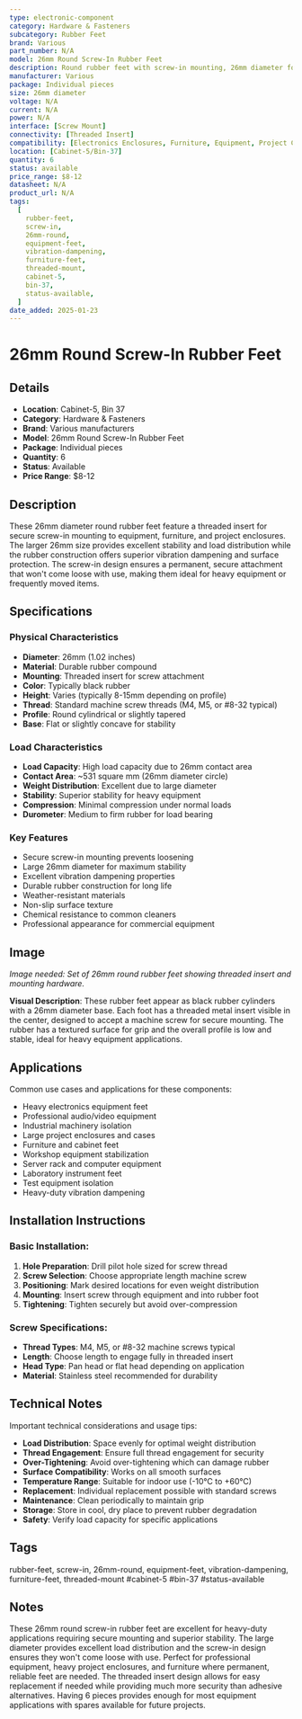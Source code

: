 ```yaml
---
type: electronic-component
category: Hardware & Fasteners
subcategory: Rubber Feet
brand: Various
part_number: N/A
model: 26mm Round Screw-In Rubber Feet
description: Round rubber feet with screw-in mounting, 26mm diameter for equipment and furniture
manufacturer: Various
package: Individual pieces
size: 26mm diameter
voltage: N/A
current: N/A
power: N/A
interface: [Screw Mount]
connectivity: [Threaded Insert]
compatibility: [Electronics Enclosures, Furniture, Equipment, Project Cases]
location: [Cabinet-5/Bin-37]
quantity: 6
status: available
price_range: $8-12
datasheet: N/A
product_url: N/A
tags:
  [
    rubber-feet,
    screw-in,
    26mm-round,
    equipment-feet,
    vibration-dampening,
    furniture-feet,
    threaded-mount,
    cabinet-5,
    bin-37,
    status-available,
  ]
date_added: 2025-01-23
---
```


# 26mm Round Screw-In Rubber Feet

## Details

- **Location**: Cabinet-5, Bin 37
- **Category**: Hardware & Fasteners
- **Brand**: Various manufacturers
- **Model**: 26mm Round Screw-In Rubber Feet
- **Package**: Individual pieces
- **Quantity**: 6
- **Status**: Available
- **Price Range**: $8-12

## Description

These 26mm diameter round rubber feet feature a threaded insert for secure screw-in mounting to equipment, furniture, and project enclosures. The larger 26mm size provides excellent stability and load distribution while the rubber construction offers superior vibration dampening and surface protection. The screw-in design ensures a permanent, secure attachment that won't come loose with use, making them ideal for heavy equipment or frequently moved items.

## Specifications

### Physical Characteristics

- **Diameter**: 26mm (1.02 inches)
- **Material**: Durable rubber compound
- **Mounting**: Threaded insert for screw attachment
- **Color**: Typically black rubber
- **Height**: Varies (typically 8-15mm depending on profile)
- **Thread**: Standard machine screw threads (M4, M5, or #8-32 typical)
- **Profile**: Round cylindrical or slightly tapered
- **Base**: Flat or slightly concave for stability

### Load Characteristics

- **Load Capacity**: High load capacity due to 26mm contact area
- **Contact Area**: ~531 square mm (26mm diameter circle)
- **Weight Distribution**: Excellent due to large diameter
- **Stability**: Superior stability for heavy equipment
- **Compression**: Minimal compression under normal loads
- **Durometer**: Medium to firm rubber for load bearing

### Key Features

- Secure screw-in mounting prevents loosening
- Large 26mm diameter for maximum stability
- Excellent vibration dampening properties
- Durable rubber construction for long life
- Weather-resistant materials
- Non-slip surface texture
- Chemical resistance to common cleaners
- Professional appearance for commercial equipment

## Image

_Image needed: Set of 26mm round rubber feet showing threaded insert and mounting hardware._

**Visual Description**: These rubber feet appear as black rubber cylinders with a 26mm diameter base. Each foot has a threaded metal insert visible in the center, designed to accept a machine screw for secure mounting. The rubber has a textured surface for grip and the overall profile is low and stable, ideal for heavy equipment applications.

## Applications

Common use cases and applications for these components:

- Heavy electronics equipment feet
- Professional audio/video equipment
- Industrial machinery isolation
- Large project enclosures and cases
- Furniture and cabinet feet
- Workshop equipment stabilization
- Server rack and computer equipment
- Laboratory instrument feet
- Test equipment isolation
- Heavy-duty vibration dampening

## Installation Instructions

### Basic Installation:

1. **Hole Preparation**: Drill pilot hole sized for screw thread
2. **Screw Selection**: Choose appropriate length machine screw
3. **Positioning**: Mark desired locations for even weight distribution
4. **Mounting**: Insert screw through equipment and into rubber foot
5. **Tightening**: Tighten securely but avoid over-compression

### Screw Specifications:

- **Thread Types**: M4, M5, or #8-32 machine screws typical
- **Length**: Choose length to engage fully in threaded insert
- **Head Type**: Pan head or flat head depending on application
- **Material**: Stainless steel recommended for durability

## Technical Notes

Important technical considerations and usage tips:

- **Load Distribution**: Space evenly for optimal weight distribution
- **Thread Engagement**: Ensure full thread engagement for security
- **Over-Tightening**: Avoid over-tightening which can damage rubber
- **Surface Compatibility**: Works on all smooth surfaces
- **Temperature Range**: Suitable for indoor use (-10°C to +60°C)
- **Replacement**: Individual replacement possible with standard screws
- **Maintenance**: Clean periodically to maintain grip
- **Storage**: Store in cool, dry place to prevent rubber degradation
- **Safety**: Verify load capacity for specific applications

## Tags

rubber-feet, screw-in, 26mm-round, equipment-feet, vibration-dampening, furniture-feet, threaded-mount #cabinet-5 #bin-37 #status-available

## Notes

These 26mm round screw-in rubber feet are excellent for heavy-duty applications requiring secure mounting and superior stability. The large diameter provides excellent load distribution and the screw-in design ensures they won't come loose with use. Perfect for professional equipment, heavy project enclosures, and furniture where permanent, reliable feet are needed. The threaded insert design allows for easy replacement if needed while providing much more security than adhesive alternatives. Having 6 pieces provides enough for most equipment applications with spares available for future projects.
